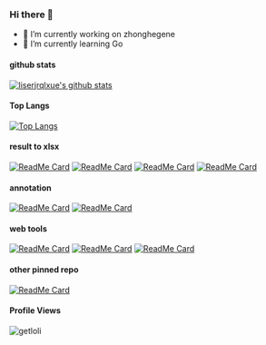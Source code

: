 ### Hi there 👋

<!--
**liserjrqlxue/liserjrqlxue** is a ✨ _special_ ✨ repository because its `README.md` (this file) appears on your GitHub profile.

Here are some ideas to get you started:

- 🔭 I’m currently working on ...
- 🌱 I’m currently learning ...
- 👯 I’m looking to collaborate on ...
- 🤔 I’m looking for help with ...
- 💬 Ask me about ...
- 📫 How to reach me: ...
- 😄 Pronouns: ...
- ⚡ Fun fact: ...
-->
- 🔭 I’m currently working on zhonghegene
- 🌱 I’m currently learning Go

#### github stats
<!--[![liserjrqlxue's github stats](https://github-readme-stats.vercel.app/api?username=liserjrqlxue&count_private=true&show_icons=true&include_all_commits=true)](https://github.com/anuraghazra/github-readme-stats)-->
[![liserjrqlxue's github stats](https://github-readme-stats.vercel.app/api?username=liserjrqlxue&count_private=true&show_icons=true)](https://github.com/anuraghazra/github-readme-stats)

#### Top Langs
[![Top Langs](https://github-readme-stats.vercel.app/api/top-langs/?username=liserjrqlxue&card_width=1024&langs_count=10&layout=compact)](https://github.com/anuraghazra/github-readme-stats)

#### result to xlsx
[![ReadMe Card](https://github-readme-stats.vercel.app/api/pin/?username=liserjrqlxue&repo=CSOE&locale=cn)](https://github.com/liserjrqlxue/CSOE)
[![ReadMe Card](https://github-readme-stats.vercel.app/api/pin/?username=liserjrqlxue&repo=NB2xlsx&locale=cn)](https://github.com/liserjrqlxue/NB2xlsx)
[![ReadMe Card](https://github-readme-stats.vercel.app/api/pin/?username=liserjrqlxue&repo=anno2xlsx&locale=cn)](https://github.com/liserjrqlxue/anno2xlsx)
[![ReadMe Card](https://github-readme-stats.vercel.app/api/pin/?username=liserjrqlxue&repo=filterExcel&locale=cn)](https://github.com/liserjrqlxue/filterExcel)

#### annotation
[![ReadMe Card](https://github-readme-stats.vercel.app/api/pin/?username=liserjrqlxue&repo=PrePregnancyAnno&locale=cn)](https://github.com/liserjrqlxue/PrePregnancyAnno)
[![ReadMe Card](https://github-readme-stats.vercel.app/api/pin/?username=liserjrqlxue&repo=acmg2015&locale=cn)](https://github.com/liserjrqlxue/acmg2015)

#### web tools
[![ReadMe Card](https://github-readme-stats.vercel.app/api/pin/?username=liserjrqlxue&repo=RDMO&locale=cn)](https://github.com/liserjrqlxue/RDMO)
[![ReadMe Card](https://github-readme-stats.vercel.app/api/pin/?username=liserjrqlxue&repo=WebServer&locale=cn)](https://github.com/liserjrqlxue/WebServer)
[![ReadMe Card](https://github-readme-stats.vercel.app/api/pin/?username=liserjrqlxue&repo=fileServer&locale=cn)](https://github.com/liserjrqlxue/fileServer)

#### other pinned repo
[![ReadMe Card](https://github-readme-stats.vercel.app/api/pin/?username=liserjrqlxue&repo=crypto&locale=cn)](https://github.com/liserjrqlxue/crypto)

#### Profile Views
![getloli](https://count.getloli.com/get/@liserjrqlxue.github.readme)



